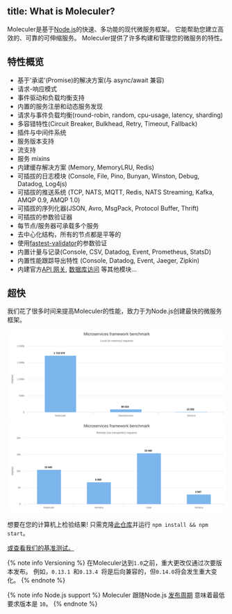 title: What is Moleculer?
---
Moleculer是基于[Node.js](https://nodejs.org/en/)的快速、多功能的现代微服务框架。 它能帮助您建立高效的、可靠的可伸缩服务。 Moleculer提供了许多构建和管理您的微服务的特性。

## 特性概览

- 基于'承诺'(Promise)的解决方案(与 async/await 兼容)
- 请求-响应模式
- 事件驱动和负载均衡支持
- 内置的服务注册和动态服务发现
- 请求与事件负载均衡(round-robin, random, cpu-usage, latency, sharding)
- 多容错特性(Circuit Breaker, Bulkhead, Retry, Timeout, Fallback)
- 插件与中间件系统
- 服务版本支持
- 流支持
- 服务 mixins
- 内建缓存解决方案 (Memory, MemoryLRU, Redis)
- 可插拔的日志模块 (Console, File, Pino, Bunyan, Winston, Debug, Datadog, Log4js)
- 可插拔的推送系统 (TCP, NATS, MQTT, Redis, NATS Streaming, Kafka, AMQP 0.9, AMQP 1.0)
- 可插拔的序列化器(JSON, Avro, MsgPack, Protocol Buffer, Thrift)
- 可插拔的参数验证器
- 每节点/服务器可承载多个服务
- 去中心化结构，所有的节点都是平等的
- 使用[fastest-validator](https://github.com/icebob/fastest-validator)的参数验证
- 内置计量与记录(Console, CSV, Datadog, Event, Prometheus, StatsD)
- 内置性能跟踪导出特性 (Console, Datadog, Event, Jaeger, Zipkin)
- 内建官方[API 网关](https://github.com/moleculerjs/moleculer-web), [数据库访问](https://github.com/moleculerjs/moleculer-db) 等其他模块...

## 超快

我们花了很多时间来提高Moleculer的性能，致力于为Node.js创建最快的微服务框架。

[![Benchmark local](assets/benchmark/benchmark_local.svg)](http://cloud.highcharts.com/show/utideti) [![Benchmark remote](assets/benchmark/benchmark_remote.svg)](http://cloud.highcharts.com/show/abyfite)

想要在您的计算机上检验结果! 只需克隆[此仓库](https://github.com/icebob/microservices-benchmark)并运行 `npm install && npm start`。

[或查看我们的基准测试。](benchmark.html)

{% note info Versioning %}
在Moleculer达到`1.0`之前，重大更改仅通过次要版本发布。 例如，`0.13.1 `和`0.13.4 `将是后向兼容的，但`0.14.0`将会发生重大变化。
{% endnote %}


{% note info Node.js support %}
Moleculer 跟随Node.js [发布周期](https://nodejs.org/en/about/releases/) 意味着最低要求版本是 `10`。
{% endnote %}

